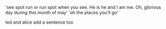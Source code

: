 'see spot run or run spot when you see. He is he and I am me. Oh, glorious day during this month of may'
'oh the places you'll go'

ted and alice add a sentence too 

